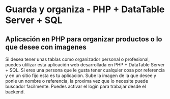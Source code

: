 # Guarda y organiza - PHP + DataTable Server + SQL
## Aplicación en PHP para organizar productos o lo que desee con imagenes</br>
Si desea tener unas tablas como organizador personal o profesional, puedes utilizar esta aplicación web desarrollada en PHP + DataTable Server + SQL.
Si eres una persona que le gusta tener cualquier cosa por referencia y en un sitio fijo esta es tu aplicación.
Sube la imagen de la que desee y ponle un nombre o referencia, la proxima vez que lo necesite puede buscador facilmente.
Puedes activar el login para trabajar desde el backend.

